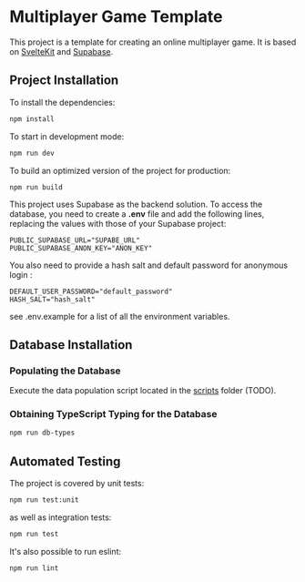 # Multiplayer Game Template

This project is a template for creating an online multiplayer game. It is based on [SvelteKit](https://kit.svelte.dev/) and [Supabase](https://supabase.io/).

## Project Installation

To install the dependencies:

```bash
npm install
```

To start in development mode:

```bash
npm run dev
```

To build an optimized version of the project for production:

```
npm run build
```

This project uses Supabase as the backend solution. To access the database, you need to create a **.env** file and add the following lines, replacing the values with those of your Supabase project:

```dotenv
PUBLIC_SUPABASE_URL="SUPABE_URL"
PUBLIC_SUPABASE_ANON_KEY="ANON_KEY"
```

You also need to provide a hash salt and default password for anonymous login :

```dotenv
DEFAULT_USER_PASSWORD="default_password"
HASH_SALT="hash_salt"
```

see .env.example for a list of all the environment variables.

## Database Installation

### Populating the Database

Execute the data population script located in the [scripts](./scripts/) folder (TODO).

### Obtaining TypeScript Typing for the Database

```bash
npm run db-types
```

## Automated Testing

The project is covered by unit tests:

```bash
npm run test:unit
```

as well as integration tests:

```bash
npm run test
```

It's also possible to run eslint:

```bash
npm run lint
```
